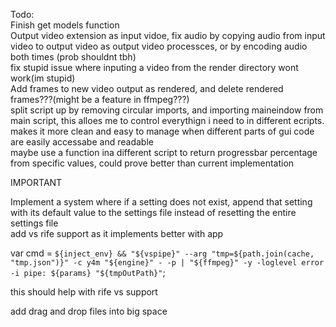 
Todo:<br/>
Finish get models function<br/>
Output video extension as input vidoe, fix audio by copying audio from input video to output video as output video processces, or by encoding audio both times (prob shouldnt tbh)<br/>
fix stupid issue where inputing a video from the render directory wont work(im stupid)<br/>
Add frames to new video output as rendered, and delete rendered frames???(might be a feature in ffmpeg???)<br/>
split script up by removing circular imports, and importing maineindow from main script, this alloes me to control everythign i need to in different ecripts. makes it more clean and easy to manage when different parts of gui code are easily accessabe and readable<br/>
maybe use a function ina different script to return progressbar percentage from specific values, could prove better than current implementation 

IMPORTANT<br/>

Implement a system where if a setting does not exist, append that setting with its default value to the settings file instead of resetting the entire settings file<br />
add vs rife support as it implements better with app<br/>

var cmd = `${inject_env} && "${vspipe}" --arg "tmp=${path.join(cache, "tmp.json")}" -c y4m "${engine}" - -p | "${ffmpeg}" -y -loglevel error -i pipe: ${params} "${tmpOutPath}"`; 

this should help with rife vs support<br/>

add drag and drop files into big space
